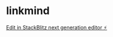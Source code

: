 # linkmind

[Edit in StackBlitz next generation editor ⚡️](https://stackblitz.com/~/github.com/lightwheel10/linkmind)